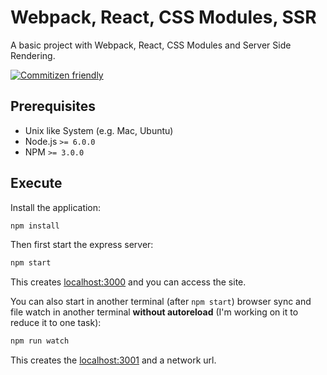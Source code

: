 # Webpack, React, CSS Modules, SSR

A basic project with Webpack, React, CSS Modules and Server Side Rendering.

[![Commitizen friendly](https://img.shields.io/badge/commitizen-friendly-brightgreen.svg)](http://commitizen.github.io/cz-cli/)

## Prerequisites

* Unix like System (e.g. Mac, Ubuntu)
* Node.js `>= 6.0.0`
* NPM `>= 3.0.0`

## Execute

Install the application:

```sh
npm install
```

Then first start the express server:

```sh
npm start
```

This creates [localhost:3000](http://localhost:3000) and you can access
the site.

You can also start in another terminal (after `npm start`) browser sync
and file watch in another terminal **without autoreload** (I'm working
on it to reduce it to one task):

```sh
npm run watch
```

This creates the [localhost:3001](http://localhost:3001) and a network url.
